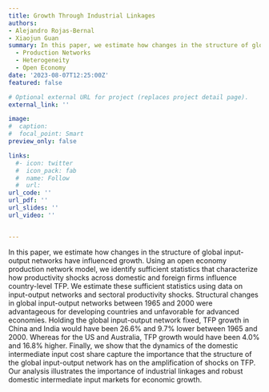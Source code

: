 ```yaml
---
title: Growth Through Industrial Linkages
authors:
- Alejandro Rojas-Bernal
- Xiaojun Guan
summary: In this paper, we estimate how changes in the structure of global input-output networks have influenced growth. Using an open economy production network model, we identify sufficient statistics that characterize how productivity shocks across domestic and foreign firms influence country-level TFP. We estimate these sufficient statistics using data on input-output networks and sectoral productivity shocks. Structural changes in global input-output networks between 1965 and 2000 were advantageous for developing countries and unfavorable for advanced economies. Holding the global input-output network fixed, TFP growth in China and India would have been 26.6% and 9.7% lower between 1965 and 2000. Whereas for the US and Australia, TFP growth would have been 4.0% and 16.8% higher. Finally, we show that the dynamics of the domestic intermediate input cost share capture the importance that the structure of the global input-output network has on the amplification of shocks on TFP. Our analysis illustrates the importance of industrial linkages and robust domestic intermediate input markets for economic growth. 
  - Production Networks
  - Heterogeneity
  - Open Economy
date: '2023-08-07T12:25:00Z'
featured: false

# Optional external URL for project (replaces project detail page).
external_link: ''

image:
#  caption: 
#  focal_point: Smart
preview_only: false

links:
  #- icon: twitter
  #  icon_pack: fab
  #  name: Follow
  #  url: 
url_code: ''
url_pdf: ''
url_slides: ''
url_video: ''


---
```


In this paper, we estimate how changes in the structure of global input-output networks have influenced growth. Using an open economy production network model, we identify sufficient statistics that characterize how productivity shocks across domestic and foreign firms influence country-level TFP. We estimate these sufficient statistics using data on input-output networks and sectoral productivity shocks. Structural changes in global input-output networks between 1965 and 2000 were advantageous for developing countries and unfavorable for advanced economies. Holding the global input-output network fixed, TFP growth in China and India would have been 26.6% and 9.7% lower between 1965 and 2000. Whereas for the US and Australia, TFP growth would have been 4.0% and 16.8% higher. Finally, we show that the dynamics of the domestic intermediate input cost share capture the importance that the structure of the global input-output network has on the amplification of shocks on TFP. Our analysis illustrates the importance of industrial linkages and robust domestic intermediate input markets for economic growth. 
